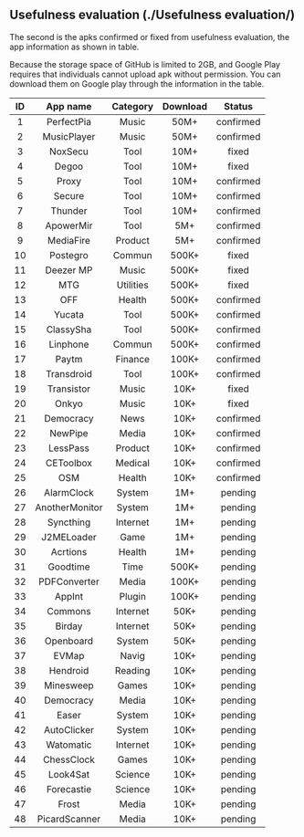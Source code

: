 
## Usefulness evaluation (./Usefulness evaluation/)

The second is the apks confirmed or fixed from usefulness evaluation, the app information as shown in table.

Because the storage space of GitHub is limited to 2GB, and Google Play requires that individuals cannot upload apk without permission. You can download them on Google play through the information in the table.

**ID** | **App name** | **Category** | **Download** | **Status**
 :-: | :-: | :-: | :-: | :-: 
1 | PerfectPia | Music | 50M+ |  confirmed
2 | MusicPlayer | Music | 50M+ |  confirmed
3 | NoxSecu | Tool  | 10M+ | fixed
4 | Degoo| Tool | 10M+ | fixed
5 | Proxy | Tool | 10M+ |  confirmed
6 | Secure | Tool | 10M+  |  confirmed
7 | Thunder | Tool | 10M+  |  confirmed
8 | ApowerMir | Tool | 5M+  |  confirmed
9 | MediaFire | Product | 5M+  |  confirmed
10 | Postegro | Commun | 500K+ | fixed
11 | Deezer MP | Music | 500K+ | fixed
12 | MTG | Utilities | 500K+ | fixed
13 | OFF | Health | 500K+  |  confirmed
14 | Yucata | Tool | 500K+   |  confirmed
15 | ClassySha | Tool | 500K+   |  confirmed
16 | Linphone | Commun | 500K+   |  confirmed
17 | Paytm | Finance | 100K+  |  confirmed
18 | Transdroid | Tool | 100K+   |  confirmed
19 | Transistor | Music  | 10K+  | fixed
20 | Onkyo | Music  | 10K+  | fixed
21 | Democracy | News  | 10K+  |  confirmed
22 | NewPipe  | Media  | 10K+   |  confirmed
23 | LessPass | Product  | 10K+  |  confirmed
24 | CEToolbox |  Medical  | 10K+   |  confirmed
25 | OSM  | Health  | 10K+  |  confirmed
26 | AlarmClock | System | 1M+  |  pending
27 | AnotherMonitor | System | 1M+ |  pending
28 | Syncthing | Internet | 1M+  |  pending
29 | J2MELoader | Game | 1M+  |  pending
30 | Acrtions | Health | 1M+ |  pending
31 | Goodtime |Time | 500K+ |  pending
32 | PDFConverter | Media | 100K+ |  pending
33 | AppInt | Plugin |100K+ |  pending
34 | Commons | Internet | 50K+ |  pending
35 | Birday | Internet | 50K+ |  pending
36 | Openboard | System | 50K+ |  pending
37 | EVMap | Navig | 10K+ |  pending
38 | Hendroid | Reading | 10K+ |  pending
39 | Minesweep | Games | 10K+ |  pending
40 | Democracy | Media | 10K+ |  pending
41 | Easer | System | 10K+ |  pending
42 | AutoClicker | System | 10K+ |  pending
43 | Watomatic | Internet | 10K+ |  pending
44 | ChessClock | Games | 10K+ |  pending
45 | Look4Sat | Science | 10K+ |  pending
46 | Forecastie | Science | 10K+ |  pending
47 | Frost | Media | 10K+ |  pending
48 | PicardScanner | Media | 10K+ |  pending
